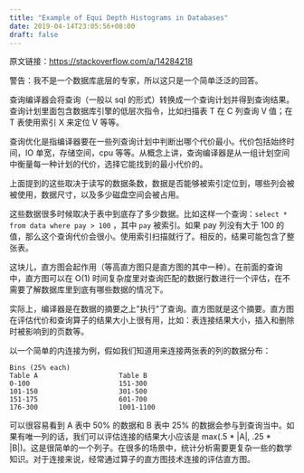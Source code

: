 ```yaml
---
title: "Example of Equi Depth Histograms in Databases"
date: 2019-04-14T23:05:56+08:00
draft: false
---
```


原文链接：https://stackoverflow.com/a/14284218



警告：我不是一个数据库底层的专家，所以这只是一个简单泛泛的回答。

查询编译器会将查询（一般以 sql 的形式）转换成一个查询计划并得到查询结果。查询计划里面包含数据库引擎的低层次指令，比如扫描表 T 在 C 列查询 V 值；在 T 表使用索引 X 来定位 V 等等。

查询优化是指编译器要在一些列查询计划中判断出哪个代价最小。代价包括始终时间，IO 单宽，存储空间，cpu 等等。从概念上讲，查询编译器是从一组计划空间中衡量每一种计划的代价，选择它能找到的最小代价的。

上面提到的这些取决于读写的数据条数，数据是否能够被索引定位到，哪些列会被被使用，数据尺寸，以及多少磁盘空间会被占用。

这些数据很多时候取决于表中到底存了多少数据。比如这样一个查询：`select * from data where pay > 100` ，其中 `pay` 被索引。如果 pay 列没有大于 100 的值，那么这个查询代价会很小。使用索引扫描就行了。相反的，结果可能包含了整张表。

这块儿，直方图会起作用（等高直方图只是直方图的其中一种）。在前面的查询中，直方图可以在 O(1) 时间复杂度里对查询匹配的数据行数进行一个评估，在不需要了解数据库里到底有哪些数据的情况下。

实际上，编译器是在数据的摘要之上"执行"了查询。直方图就是这个摘要。直方图在评估代价和查询算子的结果大小上很有用，比如：表连接结果大小，插入和删除时被影响到的页数等。

以一个简单的内连接为例，假如我们知道用来连接两张表的列的数据分布：

```
Bins (25% each)
Table A                    Table B
0-100                      151-300 
101-150                    301-500  
151-175                    601-700
176-300                    1001-1100
```

可以很容易看到 A 表中 50% 的数据和 B 表中 25% 的数据会参与到查询当中。如果有唯一列的话，我们可以评估连接的结果大小应该是 max(.5 * |A|, .25 * |B|)。这是很简单的一个列子。在很多的场景中，统计分析需要更复杂一些的数学知识。对于连接来说，经常通过算子的直方图技术连接的评估直方图。